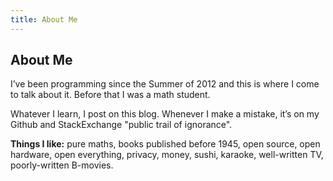 ```yaml
---
title: About Me
---
```


## About Me

I’ve been programming since the Summer of 2012 and this is where I come to talk 
about it. Before that I was a math student. 

Whatever I learn, I post on this blog. Whenever I 
make a mistake, it’s on my Github and StackExchange "public trail of ignorance".

**Things I like:** pure maths, books published before 1945, open source, 
open hardware, open everything, privacy, money, sushi, karaoke, well-written TV, 
poorly-written B-movies.
